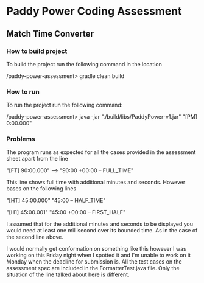 # Paddy Power Coding Assessment
## Match Time Converter

### How to build project
To build the project run the following command in the location

/paddy-power-assessment> gradle clean build

### How to run
To run the project run the following command:

/paddy-power-assessment> java -jar "./build/libs/PaddyPower-v1.jar" "[PM] 0:00.000"

### Problems
The program runs as expected for all the cases provided in the assessment sheet apart from the line

"[FT] 90:00.000" --> "90:00 +00:00 – FULL_TIME"

This line shows full time with additional minutes and seconds. However bases on the following lines 

"[HT] 45:00.000" "45:00 – HALF_TIME" 

"[H1] 45:00.001" "45:00 +00:00 – FIRST_HALF" 

I assumed that for the additional minutes and seconds to be displayed you would need at least one millisecond over its bounded time. As in the case of the second line above.

I would normally get conformation on something like this however I was working on this Friday night when I spotted it and I'm unable to work on it Monday when the deadline for submission is.
All the test cases on the assessment spec are included in the FormatterTest.java file. Only the situation of the line talked about here is different.
